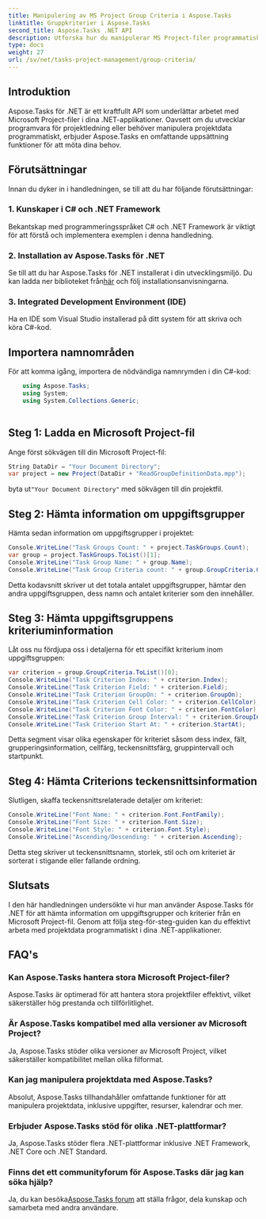 ```yaml
---
title: Manipulering av MS Project Group Criteria i Aspose.Tasks
linktitle: Gruppkriterier i Aspose.Tasks
second_title: Aspose.Tasks .NET API
description: Utforska hur du manipulerar MS Project-filer programmatiskt i .NET med Aspose.Tasks. Hämta arbetsgrupps- och kriterieinformation steg-för-steg-exempel.
type: docs
weight: 27
url: /sv/net/tasks-project-management/group-criteria/
---
```

## Introduktion
Aspose.Tasks för .NET är ett kraftfullt API som underlättar arbetet med Microsoft Project-filer i dina .NET-applikationer. Oavsett om du utvecklar programvara för projektledning eller behöver manipulera projektdata programmatiskt, erbjuder Aspose.Tasks en omfattande uppsättning funktioner för att möta dina behov.
## Förutsättningar
Innan du dyker in i handledningen, se till att du har följande förutsättningar:
### 1. Kunskaper i C# och .NET Framework
Bekantskap med programmeringsspråket C# och .NET Framework är viktigt för att förstå och implementera exemplen i denna handledning.
### 2. Installation av Aspose.Tasks för .NET
 Se till att du har Aspose.Tasks för .NET installerat i din utvecklingsmiljö. Du kan ladda ner biblioteket från[här](https://releases.aspose.com/tasks/net/) och följ installationsanvisningarna.
### 3. Integrated Development Environment (IDE)
Ha en IDE som Visual Studio installerad på ditt system för att skriva och köra C#-kod.

## Importera namnområden
För att komma igång, importera de nödvändiga namnrymden i din C#-kod:
```csharp
    using Aspose.Tasks;
    using System;
    using System.Collections.Generic;
    
```
## Steg 1: Ladda en Microsoft Project-fil
Ange först sökvägen till din Microsoft Project-fil:
```csharp
String DataDir = "Your Document Directory";
var project = new Project(DataDir + "ReadGroupDefinitionData.mpp");
```
 byta ut`"Your Document Directory"` med sökvägen till din projektfil.
## Steg 2: Hämta information om uppgiftsgrupper
Hämta sedan information om uppgiftsgrupper i projektet:
```csharp
Console.WriteLine("Task Groups Count: " + project.TaskGroups.Count);
var group = project.TaskGroups.ToList()[1];
Console.WriteLine("Task Group Name: " + group.Name);
Console.WriteLine("Task Group Criteria count: " + group.GroupCriteria.Count);
```
Detta kodavsnitt skriver ut det totala antalet uppgiftsgrupper, hämtar den andra uppgiftsgruppen, dess namn och antalet kriterier som den innehåller.
## Steg 3: Hämta uppgiftsgruppens kriteriuminformation
Låt oss nu fördjupa oss i detaljerna för ett specifikt kriterium inom uppgiftsgruppen:
```csharp
var criterion = group.GroupCriteria.ToList()[0];
Console.WriteLine("Task Criterion Index: " + criterion.Index);
Console.WriteLine("Task Criterion Field: " + criterion.Field);
Console.WriteLine("Task Criterion GroupOn: " + criterion.GroupOn);
Console.WriteLine("Task Criterion Cell Color: " + criterion.CellColor);
Console.WriteLine("Task Criterion Font Color: " + criterion.FontColor);
Console.WriteLine("Task Criterion Group Interval: " + criterion.GroupInterval);
Console.WriteLine("Task Criterion Start At: " + criterion.StartAt);
```
Detta segment visar olika egenskaper för kriteriet såsom dess index, fält, grupperingsinformation, cellfärg, teckensnittsfärg, gruppintervall och startpunkt.
## Steg 4: Hämta Criterions teckensnittsinformation
Slutligen, skaffa teckensnittsrelaterade detaljer om kriteriet:
```csharp
Console.WriteLine("Font Name: " + criterion.Font.FontFamily);
Console.WriteLine("Font Size: " + criterion.Font.Size);
Console.WriteLine("Font Style: " + criterion.Font.Style);
Console.WriteLine("Ascending/Descending: " + criterion.Ascending);
```
Detta steg skriver ut teckensnittsnamn, storlek, stil och om kriteriet är sorterat i stigande eller fallande ordning.

## Slutsats
I den här handledningen undersökte vi hur man använder Aspose.Tasks för .NET för att hämta information om uppgiftsgrupper och kriterier från en Microsoft Project-fil. Genom att följa steg-för-steg-guiden kan du effektivt arbeta med projektdata programmatiskt i dina .NET-applikationer.
## FAQ's
### Kan Aspose.Tasks hantera stora Microsoft Project-filer?
Aspose.Tasks är optimerad för att hantera stora projektfiler effektivt, vilket säkerställer hög prestanda och tillförlitlighet.
### Är Aspose.Tasks kompatibel med alla versioner av Microsoft Project?
Ja, Aspose.Tasks stöder olika versioner av Microsoft Project, vilket säkerställer kompatibilitet mellan olika filformat.
### Kan jag manipulera projektdata med Aspose.Tasks?
Absolut, Aspose.Tasks tillhandahåller omfattande funktioner för att manipulera projektdata, inklusive uppgifter, resurser, kalendrar och mer.
### Erbjuder Aspose.Tasks stöd för olika .NET-plattformar?
Ja, Aspose.Tasks stöder flera .NET-plattformar inklusive .NET Framework, .NET Core och .NET Standard.
### Finns det ett communityforum för Aspose.Tasks där jag kan söka hjälp?
 Ja, du kan besöka[Aspose.Tasks forum](https://forum.aspose.com/c/tasks/15) att ställa frågor, dela kunskap och samarbeta med andra användare.